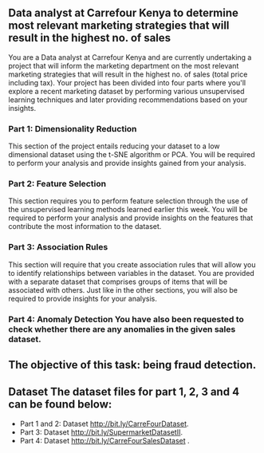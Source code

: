 ## Data analyst at Carrefour Kenya to determine most relevant marketing strategies that will result in the highest no. of sales 
 You are a Data analyst at Carrefour Kenya and are currently undertaking a project that will inform the marketing department on the most relevant marketing strategies that will result in the highest no. of sales (total price including tax). Your project has been divided into four parts where you'll explore a recent marketing dataset by performing various unsupervised learning techniques and later providing recommendations based on your insights.  
 ### Part 1: Dimensionality Reduction  
 This section of the project entails reducing your dataset to a low dimensional dataset using the t-SNE algorithm or PCA. You will be required to perform your analysis and provide insights gained from your analysis.  
 ### Part 2: Feature Selection  
 This section requires you to perform feature selection through the use of the unsupervised learning methods learned earlier this week. You will be required to perform your analysis and provide insights on the features that contribute the most information to the dataset.  
 ### Part 3: Association Rules  
 This section will require that you create association rules that will allow you to identify relationships between variables in the dataset. You are provided with a separate dataset that comprises groups of items that will be associated with others. 
 Just like in the other sections, you will also be required to provide insights for your analysis.  
 ### Part 4: Anomaly Detection You have also been requested to check whether there are any anomalies in the given sales dataset. 
 
 ## The objective of this task:  being fraud detection.
 
 ## Dataset The dataset files for part 1, 2, 3 and 4 can be found below: 
 * Part 1 and 2: Dataset <http://bit.ly/CarreFourDataset>. 
 * Part 3: Dataset <http://bit.ly/SupermarketDatasetII>. 
 * Part 4: Dataset <http://bit.ly/CarreFourSalesDataset> . 
